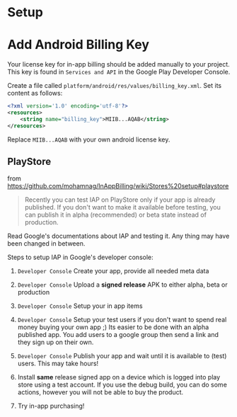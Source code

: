 # Setup

# Add Android Billing Key

Your license key for in-app billing should be added manually to your project. This key is found in `Services and API` in the Google Play Developer Console.

Create a file called `platform/android/res/values/billing_key.xml`. Set its content as follows:
```xml
<?xml version='1.0' encoding='utf-8'?>
<resources>
    <string name="billing_key">MIIB...AQAB</string>
</resources>
```
Replace `MIIB...AQAB` with your own android license key.

## PlayStore

from https://github.com/mohamnag/InAppBilling/wiki/Stores%20setup#playstore

> Recently you can test IAP on PlayStore only if your app is already published. If you don't want to make it available before testing, you can publish it in alpha (recommended) or beta state instead of production.

Read Google's documentations about IAP and testing it. Any thing may have been changed in between.

Steps to setup IAP in Google's developer console:

1. `Developer Console` Create your app, provide all needed meta data

2. `Developer Console` Upload a **signed release** APK to either alpha, beta or production

3. `Developer Console` Setup your in app items

4. `Developer Console` Setup your test users if you don't want to spend real money buying your own app ;)
Its easier to be done with an alpha published app. You add users to a google group then send a link and they sign up on their own.

4. `Developer Console` Publish your app and wait until it is available to (test) users.
This may take hours!

5. Install **same** release signed app on a device which is logged into play store using a test account.
If you use the debug build, you can do some actions, however you will not be able to buy the product.

6. Try in-app purchasing!


